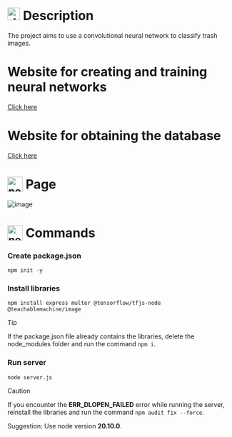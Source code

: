 # <img src="https://github.com/user-attachments/assets/caabfdf0-0f9e-44a3-8200-c6579fe87887" alt="description icon" width="28"> Description
The project aims to use a convolutional neural network to classify trash images.

# Website for creating and training neural networks
[Click here](https://teachablemachine.withgoogle.com/)

# Website for obtaining the database
[Click here](https://www.kaggle.com/datasets)

# <sub><img src="https://img.icons8.com/?size=100&id=6Q2SAdhaPhXM&format=png&color=000000" alt="neural network icon" width="34"></sub> Page
![image](https://github.com/user-attachments/assets/d08374ce-e695-4f44-9e36-c51ec41845c2)

# <sub><img src="https://img.icons8.com/?size=100&id=nuPce-GYYZeC&format=png&color=000000" alt="neural network icon" width="34"></sub> Commands
### Create package.json
```
npm init -y
```
### Install libraries
```
npm install express multer @tensorflow/tfjs-node @teachablemachine/image
```

> [!TIP]
> If the package.json file already contains the libraries, delete the node_modules folder and run the command `npm i`.

### Run server
```
node server.js
```

> [!CAUTION]
> If you encounter the **ERR_DLOPEN_FAILED** error while running the server, reinstall the libraries and run the command `npm audit fix --force`.
> 
> Suggestion: Use node version **20.10.0**.
